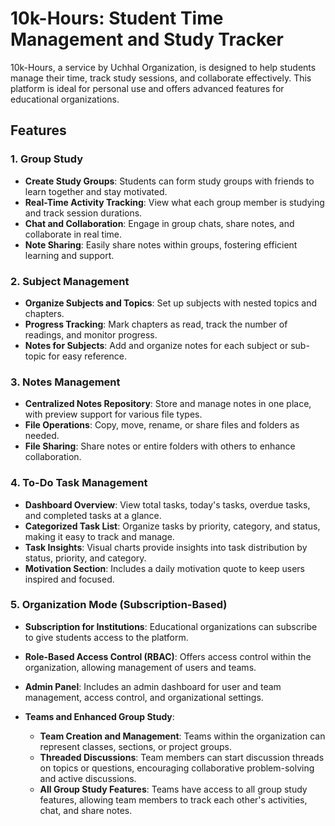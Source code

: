 # 10k-Hours: Student Time Management and Study Tracker

10k-Hours, a service by Uchhal Organization, is designed to help students manage their time, track study sessions, and collaborate effectively. This platform is ideal for personal use and offers advanced features for educational organizations.

## Features

### 1. Group Study

- **Create Study Groups**: Students can form study groups with friends to learn together and stay motivated.
- **Real-Time Activity Tracking**: View what each group member is studying and track session durations.
- **Chat and Collaboration**: Engage in group chats, share notes, and collaborate in real time.
- **Note Sharing**: Easily share notes within groups, fostering efficient learning and support.

### 2. Subject Management

- **Organize Subjects and Topics**: Set up subjects with nested topics and chapters.
- **Progress Tracking**: Mark chapters as read, track the number of readings, and monitor progress.
- **Notes for Subjects**: Add and organize notes for each subject or sub-topic for easy reference.

### 3. Notes Management

- **Centralized Notes Repository**: Store and manage notes in one place, with preview support for various file types.
- **File Operations**: Copy, move, rename, or share files and folders as needed.
- **File Sharing**: Share notes or entire folders with others to enhance collaboration.

### 4. To-Do Task Management

- **Dashboard Overview**: View total tasks, today's tasks, overdue tasks, and completed tasks at a glance.
- **Categorized Task List**: Organize tasks by priority, category, and status, making it easy to track and manage.
- **Task Insights**: Visual charts provide insights into task distribution by status, priority, and category.
- **Motivation Section**: Includes a daily motivation quote to keep users inspired and focused.

### 5. Organization Mode (Subscription-Based)

- **Subscription for Institutions**: Educational organizations can subscribe to give students access to the platform.
- **Role-Based Access Control (RBAC)**: Offers access control within the organization, allowing management of users and teams.
- **Admin Panel**: Includes an admin dashboard for user and team management, access control, and organizational settings.

- **Teams and Enhanced Group Study**:
  - **Team Creation and Management**: Teams within the organization can represent classes, sections, or project groups.
  - **Threaded Discussions**: Team members can start discussion threads on topics or questions, encouraging collaborative problem-solving and active discussions.
  - **All Group Study Features**: Teams have access to all group study features, allowing team members to track each other's activities, chat, and share notes.
